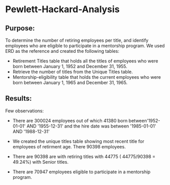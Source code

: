 # Pewlett-Hackard-Analysis
## Purpose: 
To determine the number of retiring employees per title, and identify employees who are eligible to participate in a mentorship program. We used ERD as the reference and created the following tables:
* Retirement Titles table that holds all the titles of employees who were born between January 1, 1952 and December 31, 1955. 
* Retrieve the number of titles from the Unique Titles table.
*  Mentorship-eligibility table that holds the current employees who were born between January 1, 1965 and December 31, 1965.

## Results:
Few observations:
* There are 300024 employees out of which 41380 born between'1952-01-01' AND '1955-12-31' and the hire date was between '1985-01-01' AND '1988-12-31'

* We created the unique titles table showing most recent title for employees of retirment age. There 90398 employees.

* There are 90398 are with retiring titles with 44775 ( 44775/90398 = 49.24%) with Senior titles.

* There are 70947 employees eligible to participate in a mentorship program. 
